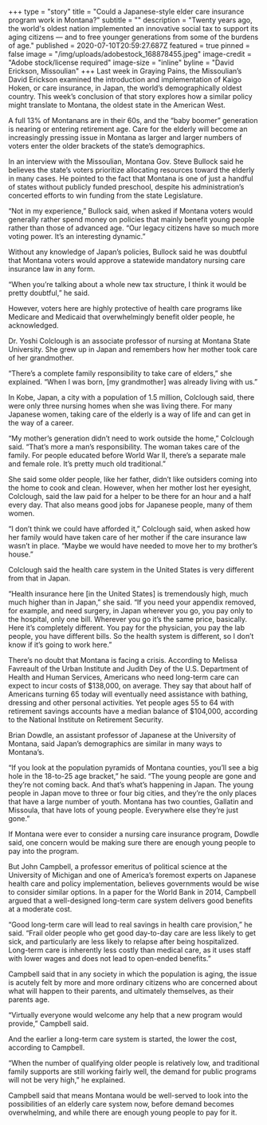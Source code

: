 +++
type = "story"
title = "Could a Japanese-style elder care insurance program work in Montana?"
subtitle = ""
description = "Twenty years ago, the world's oldest nation implemented an innovative social tax to support its aging citizens — and to free younger generations from some of the burdens of age."
published = 2020-07-10T20:59:27.687Z
featured = true
pinned = false
image = "/img/uploads/adobestock_168878455.jpeg"
image-credit = "Adobe stock/license required"
image-size = "inline"
byline = "David Erickson, Missoulian"
+++
Last week in Graying Pains, the Missoulian’s David Erickson examined the introduction and implementation of Kaigo Hoken, or care insurance, in Japan, the world’s demographically oldest country. This week’s conclusion of that story explores how a similar policy might translate to Montana, the oldest state in the American West.

A full 13% of Montanans are in their 60s, and the “baby boomer” generation is nearing or entering retirement age. Care for the elderly will become an increasingly pressing issue in Montana as larger and larger numbers of voters enter the older brackets of the state’s demographics.

In an interview with the Missoulian, Montana Gov. Steve Bullock said he believes the state’s voters prioritize allocating resources toward the elderly in many cases. He pointed to the fact that Montana is one of just a handful of states without publicly funded preschool, despite his administration’s concerted efforts to win funding from the state Legislature.

“Not in my experience,” Bullock said, when asked if Montana voters would generally rather spend money on policies that mainly benefit young people rather than those of advanced age. “Our legacy citizens have so much more voting power. It’s an interesting dynamic.”

Without any knowledge of Japan’s policies, Bullock said he was doubtful that Montana voters would approve a statewide mandatory nursing care insurance law in any form.

“When you’re talking about a whole new tax structure, I think it would be pretty doubtful,” he said.

However, voters here are highly protective of health care programs like Medicare and Medicaid that overwhelmingly benefit older people, he acknowledged.

Dr. Yoshi Colclough is an associate professor of nursing at Montana State University. She grew up in Japan and remembers how her mother took care of her grandmother.

“There’s a complete family responsibility to take care of elders,” she explained. “When I was born, \[my grandmother] was already living with us.”

In Kobe, Japan, a city with a population of 1.5 million, Colclough said, there were only three nursing homes when she was living there. For many Japanese women, taking care of the elderly is a way of life and can get in the way of a career.

“My mother’s generation didn’t need to work outside the home,” Colclough said. “That’s more a man’s responsibility. The woman takes care of the family. For people educated before World War II, there’s a separate male and female role. It’s pretty much old traditional.”

She said some older people, like her father, didn’t like outsiders coming into the home to cook and clean. However, when her mother lost her eyesight, Colclough, said the law paid for a helper to be there for an hour and a half every day. That also means good jobs for Japanese people, many of them women.

“I don’t think we could have afforded it,” Colclough said, when asked how her family would have taken care of her mother if the care insurance law wasn’t in place. “Maybe we would have needed to move her to my brother’s house.”

Colclough said the health care system in the United States is very different from that in Japan.

“Health insurance here \[in the United States] is tremendously high, much much higher than in Japan,” she said. “If you need your appendix removed, for example, and need surgery, in Japan wherever you go, you pay only to the hospital, only one bill. Wherever you go it’s the same price, basically. Here it’s completely different. You pay for the physician, you pay the lab people, you have different bills. So the health system is different, so I don’t know if it’s going to work here.”

There’s no doubt that Montana is facing a crisis. According to Melissa Favreault of the Urban Institute and Judith Dey of the U.S. Department of Health and Human Services, Americans who need long-term care can expect to incur costs of $138,000, on average. They say that about half of Americans turning 65 today will eventually need assistance with bathing, dressing and other personal activities. Yet people ages 55 to 64 with retirement savings accounts have a median balance of $104,000, according to the National Institute on Retirement Security.

Brian Dowdle, an assistant professor of Japanese at the University of Montana, said Japan’s demographics are similar in many ways to Montana’s.

“If you look at the population pyramids of Montana counties, you’ll see a big hole in the 18-to-25 age bracket,” he said. “The young people are gone and they’re not coming back. And that’s what’s happening in Japan. The young people in Japan move to three or four big cities, and they’re the only places that have a large number of youth. Montana has two counties, Gallatin and Missoula, that have lots of young people. Everywhere else they’re just gone.”

If Montana were ever to consider a nursing care insurance program, Dowdle said, one concern would be making sure there are enough young people to pay into the program.

But John Campbell, a professor emeritus of political science at the University of Michigan and one of America’s foremost experts on Japanese health care and policy implementation, believes governments would be wise to consider similar options. In a paper for the World Bank in 2014, Campbell argued that a well-designed long-term care system delivers good benefits at a moderate cost.

“Good long-term care will lead to real savings in health care provision,” he said. “Frail older people who get good day-to-day care are less likely to get sick, and particularly are less likely to relapse after being hospitalized. Long-term care is inherently less costly than medical care, as it uses staff with lower wages and does not lead to open-ended benefits.”

Campbell said that in any society in which the population is aging, the issue is acutely felt by more and more ordinary citizens who are concerned about what will happen to their parents, and ultimately themselves, as their parents age.

“Virtually everyone would welcome any help that a new program would provide,” Campbell said.

And the earlier a long-term care system is started, the lower the cost, according to Campbell.

“When the number of qualifying older people is relatively low, and traditional family supports are still working fairly well, the demand for public programs will not be very high,” he explained.

Campbell said that means Montana would be well-served to look into the possibilities of an elderly care system now, before demand becomes overwhelming, and while there are enough young people to pay for it.